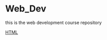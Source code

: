 # Web_Dev
this is the web development course repository

<a href="https://github.com/Aditya948351/Web_Dev/blob/main/HTML.md">HTML</a>
